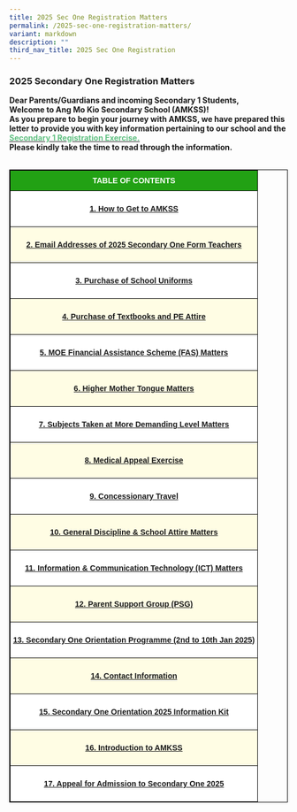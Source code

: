```yaml
---
title: 2025 Sec One Registration Matters
permalink: /2025-sec-one-registration-matters/
variant: markdown
description: ""
third_nav_title: 2025 Sec One Registration
---
```

<h3>2025 Secondary One Registration Matters</h3>
<p><strong>Dear Parents/Guardians and incoming Secondary 1 Students,  <br>
Welcome to Ang Mo Kio Secondary School (AMKSS)! <br>As you prepare to begin your journey with AMKSS, we have prepared this letter to provide you with key information pertaining to our school and the <b><a href="/files/Information_on_2025_Secondary_One_Registration_Matters.pdf"><font color="#62C183">Secondary 1 Registration Exercise.</font></a></b><br> Please kindly take the time to read through the information.
 </strong>
</p>
<style type="text/css">
.tg  {border-collapse:collapse;border-spacing:0;}
.tg td{border-color:black;border-style:solid;border-width:1px;font-family:Arial, sans-serif;font-size:16px;
  overflow:hidden;padding:10px 5px;word-break:normal;}
.tg th{border-color:black;border-style:solid;border-width:1px;font-family:Arial, sans-serif;font-size:16px;
  font-weight:normal;overflow:hidden;padding:10px 5px;word-break:normal;}
.tg .tg-tlx9{background-color:#FFF;color:#333;text-align:center;vertical-align:top}
.tg .tg-nk7v{background-color:#EEE;color:#444;text-align:center;vertical-align:top}
.tg .tg-x2e3{background-color:#FFFDE4;color:#444;text-align:center;vertical-align:middle}
</style>
<style type="text/css">
.tg  {border-collapse:collapse;border-spacing:0;}
.tg td{border-color:black;border-style:solid;border-width:1px;font-family:Arial, sans-serif;font-size:14px;
  overflow:hidden;padding:10px 5px;word-break:normal;}
.tg th{border-color:black;border-style:solid;border-width:1px;font-family:Arial, sans-serif;font-size:14px;
  font-weight:normal;overflow:hidden;padding:10px 5px;word-break:normal;}
.tg .tg-xn89{background-color:#22A114;color:#FBFFFA;font-weight:bold;text-align:center;vertical-align:middle}
.tg .tg-s6uv{background-color:#FBFFFA;color:#222;text-align:center;vertical-align:middle}
</style>
<table class="tg">
<tbody>
</tbody></table>
<table class="tg" style="border: 1px solid black">
	<thead>
  <tr>
    <th class="tg-xn89" colspan="3"><span style="color:#FBFFFA;background-color:#22A114">TABLE OF CONTENTS</span></th>
   
  </tr>
</thead>
<thead>
	  <tr style="border: 1px solid black">
    <th class="tg-tlx9" colspan="5" style="border: 1px solid black"><span style="font-weight:normal"><p><b><a href="/how-to-get-to-amkss/">1. How to Get to AMKSS</a></b></p></span></th>
  </tr>
</thead>
<tbody>
  <tr style="border: 1px solid black">
    <td class="tg-x2e3" colspan="5" style="border: 1px solid black"><span style="color:#444;background-color:#EEE"><p><b><a href="/email-addresses-of-2025-secondary-one-form-teachers/">2.	Email Addresses of 2025 Secondary One Form Teachers</a></b></p></span></td>
  </tr>  
</tbody>
	<thead>
  <tr style="border: 1px solid black">
    <th class="tg-tlx9" colspan="5" style="border: 1px solid black"><span style="font-weight:normal"><p><b><a href="/purchase-of-school-uniforms/">3.	Purchase of School Uniforms</a></b></p></span></th>
  </tr>
</thead>
	<tbody>
  <tr style="border: 1px solid black">
    <td class="tg-x2e3" colspan="5" style="border: 1px solid black"><span style="color:#444;background-color:#EEE"><p><b><a href="/purchase-of-textbooks-and-pe-attire/">4.	Purchase of Textbooks and PE Attire</a></b></p></span></td>
  </tr>  
</tbody>
	<thead>
  <tr style="border: 1px solid black">
    <th class="tg-tlx9" colspan="5" style="border: 1px solid black"><span style="font-weight:normal"><p><b><a href="/moe-financial-assistance-scheme-fas-matters/">5.	MOE Financial Assistance Scheme (FAS) Matters</a></b></p></span></th>
  </tr>
</thead>
	<tbody>
  <tr style="border: 1px solid black">
    <td class="tg-x2e3" colspan="5" style="border: 1px solid black"><span style="color:#444;background-color:#EEE"><p><b><a href="/higher-mother-tongue-matters/">6.	Higher Mother Tongue Matters</a></b></p></span></td>
  </tr>  
</tbody>
	<thead>
  <tr style="border: 1px solid black">
    <th class="tg-tlx9" colspan="5" style="border: 1px solid black"><span style="font-weight:normal"><p><b><a href="/subjects-taken-at-more-demanding-level-matters/">7.	Subjects Taken at More Demanding Level Matters</a></b></p></span></th>
  </tr>
</thead>
	<tbody>
  <tr style="border: 1px solid black">
    <td class="tg-x2e3" colspan="5" style="border: 1px solid black"><span style="color:#444;background-color:#EEE"><p><b><a href="/medical-appeal-exercise/">8.	Medical Appeal Exercise</a></b></p></span></td>
  </tr>  
</tbody>
	<thead>
  <tr style="border: 1px solid black">
    <th class="tg-tlx9" colspan="5" style="border: 1px solid black"><span style="font-weight:normal"><p><b><a href="/concessionary-travel/">9.	Concessionary Travel</a></b></p></span></th>
  </tr>
</thead>
	<tbody>
  <tr style="border: 1px solid black">
    <td class="tg-x2e3" colspan="5" style="border: 1px solid black"><span style="color:#444;background-color:#EEE"><p><b><a href="/general-discipline-school-attire-matters/">10.	General Discipline &amp; School Attire Matters
</a></b></p></span></td>
  </tr>  
		 <tr style="border: 1px solid black">
    <th class="tg-tlx9" colspan="5" style="border: 1px solid black"><span style="font-weight:normal"><p><b><a href="/information-communication-technology-ict-matters/">11.	Information &amp; Communication Technology (ICT) Matters</a></b></p></span></th>
  </tr>
		<tr style="border: 1px solid black">
    <td class="tg-x2e3" colspan="5" style="border: 1px solid black"><span style="color:#444;background-color:#EEE"><p><b><a href="/parent-support-group-psg/">12.	Parent Support Group (PSG)
</a></b></p></span></td>
  </tr>
		<tr style="border: 1px solid black">
    <th class="tg-tlx9" colspan="5" style="border: 1px solid black"><span style="font-weight:normal"><p><b><a href="/secondary-one-orientation-programme-2nd-to-10th-jan-2025/">13.	Secondary One Orientation Programme (2nd to 10th Jan 2025)</a></b></p></span></th>
  </tr>
		<tr style="border: 1px solid black">
    <th class="tg-x2e3" colspan="5" style="border: 1px solid black"><span style="font-weight:normal"><p><b><a href="/contact-information/">14.	Contact Information</a></b></p></span></th>
  </tr>
		<tr style="border: 1px solid black">
    <td class="tg-tlx9" colspan="5" style="border: 1px solid black"><span style="color:#444;background-color:#EEE"><p><b><a href="/secondary-one-orientation-2025-information-kit/">15.	Secondary One Orientation 2025 Information Kit
</a></b></p></span></td>
  </tr>
		<tr style="border: 1px solid black">
    <th class="tg-x2e3" colspan="5" style="border: 1px solid black"><span style="font-weight:normal"><p><b><a href="/introduction-to-amkss/">16.	Introduction to AMKSS</a></b></p></span></th>
</tr>
			<tr style="border: 1px solid black">
    <td class="tg-tlx9" colspan="5" style="border: 1px solid black"><span style="color:#444;background-color:#EEE"><p><b><a href="/appeal-for-admission-to-secondary-one-2025/">17.	Appeal for Admission to Secondary One 2025
</a></b></p></span></td>
  </tr>
	

 	
		
</tbody>	
</table>